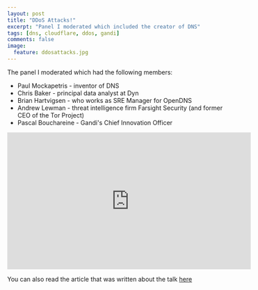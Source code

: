 ```yaml
---
layout: post
title: "DDoS Attacks!"
excerpt: "Panel I moderated which included the creator of DNS"
tags: [dns, cloudflare, ddos, gandi]
comments: false
image:
  feature: ddosattacks.jpg
---
```


The panel I moderated which had the following members:

- Paul Mockapetris - inventor of DNS
- Chris Baker - principal data analyst at Dyn
- Brian Hartvigsen - who works as SRE Manager for OpenDNS
- Andrew Lewman - threat intelligence firm Farsight Security (and former CEO of the Tor Project)
- Pascal Bouchareine - Gandi's Chief Innovation Officer

<iframe width="560" height="315" src="https://www.youtube.com/embed/dLGCBX3pl2k" frameborder="0" allowfullscreen></iframe>

<br>

You can also read the article that was written about the talk [here](https://www.gandi.net/news/en/2017-03-16/11103-the_root_zone_ddos_attacks/)
